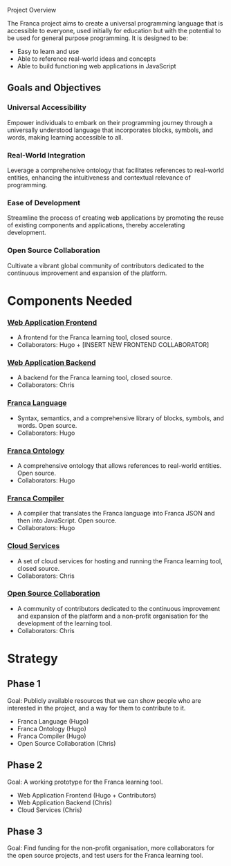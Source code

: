 Project Overview

The Franca project aims to create a universal programming language that is accessible to everyone, used initially for education but with the potential to be used for general purpose programming. It is designed to be:

- Easy to learn and use
- Able to reference real-world ideas and concepts
- Able to build functioning web applications in JavaScript


## Goals and Objectives

### Universal Accessibility
Empower individuals to embark on their programming journey through a universally understood language that incorporates blocks, symbols, and words, making learning accessible to all.

### Real-World Integration
Leverage a comprehensive ontology that facilitates references to real-world entities, enhancing the intuitiveness and contextual relevance of programming.

### Ease of Development
Streamline the process of creating web applications by promoting the reuse of existing components and applications, thereby accelerating development.

### Open Source Collaboration
Cultivate a vibrant global community of contributors dedicated to the continuous improvement and expansion of the platform.

# Components Needed

### [Web Application Frontend](frontend.md)

- A frontend for the Franca learning tool, closed source.
- Collaborators: Hugo + [INSERT NEW FRONTEND COLLABORATOR]

### [Web Application Backend](backend.md)

- A backend for the Franca learning tool, closed source.
- Collaborators: Chris

### [Franca Language](language.md)

- Syntax, semantics, and a comprehensive library of blocks, symbols, and words. Open source.
- Collaborators: Hugo

### [Franca Ontology](ontology.md)

- A comprehensive ontology that allows references to real-world entities. Open source.
- Collaborators: Hugo

### [Franca Compiler](compiler.md)

- A compiler that translates the Franca language into Franca JSON and then into JavaScript. Open source.
- Collaborators: Hugo

### [Cloud Services](cloud.md)

- A set of cloud services for hosting and running the Franca learning tool, closed source.
- Collaborators: Chris

### [Open Source Collaboration](collaboration.md)

- A community of contributors dedicated to the continuous improvement and expansion of the platform and a non-profit organisation for the development of the learning tool.
- Collaborators: Chris



# Strategy

## Phase 1

Goal: Publicly available resources that we can show people who are interested in the project, and a way for them to contribute to it.

- Franca Language (Hugo)
- Franca Ontology (Hugo)
- Franca Compiler (Hugo)
- Open Source Collaboration (Chris)


## Phase 2

Goal: A working prototype for the Franca learning tool.

- Web Application Frontend (Hugo + Contributors)
- Web Application Backend (Chris)
- Cloud Services (Chris)

## Phase 3

Goal: Find funding for the non-profit organisation, more collaborators for the open source projects, and test users for the Franca learning tool.